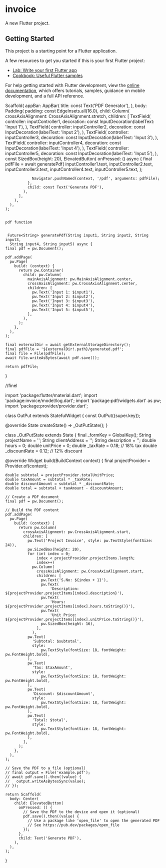 # invoice

A new Flutter project.

## Getting Started

This project is a starting point for a Flutter application.

A few resources to get you started if this is your first Flutter project:

- [Lab: Write your first Flutter app](https://docs.flutter.dev/get-started/codelab)
- [Cookbook: Useful Flutter samples](https://docs.flutter.dev/cookbook)

For help getting started with Flutter development, view the
[online documentation](https://docs.flutter.dev/), which offers tutorials,
samples, guidance on mobile development, and a full API reference.



Scaffold(
      appBar: AppBar(
        title: const Text('PDF Generator'),
      ),
      body: Padding(
        padding: const EdgeInsets.all(16.0),
        child: Column(
          crossAxisAlignment: CrossAxisAlignment.stretch,
          children: <Widget>[
            TextField(
              controller: inputController1,
              decoration: const InputDecoration(labelText: 'Input 1'),
            ),
            TextField(
              controller: inputController2,
              decoration: const InputDecoration(labelText: 'Input 2'),
            ),
            TextField(
              controller: inputController3,
              decoration: const InputDecoration(labelText: 'Input 3'),
            ),
            TextField(
              controller: inputController4,
              decoration: const InputDecoration(labelText: 'Input 4'),
            ),
            TextField(
              controller: inputController5,
              decoration: const InputDecoration(labelText: 'Input 5'),
            ),
            const SizedBox(height: 20),
            ElevatedButton(
              onPressed: () async {
                final pdfFile = await generatePdf(
                  inputController1.text,
                  inputController2.text,
                  inputController3.text,
                  inputController4.text,
                  inputController5.text,
                );

                Navigator.pushNamed(context, '/pdf', arguments: pdfFile);
              },
              child: const Text('Generate PDF'),
            ),
          ],
        ),
      ),
    );


    pdf function


     Future<String> generatePdf(String input1, String input2, String input3,
      String input4, String input5) async {
    final pdf = pw.Document();

    pdf.addPage(
      pw.Page(
        build: (context) {
          return pw.Container(
            child: pw.Column(
              mainAxisAlignment: pw.MainAxisAlignment.center,
              crossAxisAlignment: pw.CrossAxisAlignment.center,
              children: [
                pw.Text('Input 1: $input1'),
                pw.Text('Input 2: $input2'),
                pw.Text('Input 3: $input3'),
                pw.Text('Input 4: $input4'),
                pw.Text('Input 5: $input5'),
              ],
            ),
          );
        },
      ),
    );

    final externalDir = await getExternalStorageDirectory();
    final pdfFile = '${externalDir!.path}/generated.pdf';
    final file = File(pdfFile);
    await file.writeAsBytes(await pdf.save());

    return pdfFile;
  }



  //finel

  import 'package:flutter/material.dart';
import 'package:invoice/model/log.dart';
import 'package:pdf/widgets.dart' as pw;
import 'package:provider/provider.dart';

class OutPut extends StatefulWidget {
  const OutPut({super.key});

  @override
  State<OutPut> createState() => _OutPutState();
}

class _OutPutState extends State<OutPut> {
  final _formKey = GlobalKey<FormState>();
  String projectName = '';
  String clientAddress = '';
  String description = '';
  double hours = 0;
  double unitPrice = 0;
  double _taxRate = 0.18; // 18% tax
  double _discountRate = 0.12; // 12% discount

  @override
  Widget build(BuildContext context) {
    final projectProvider = Provider.of<ProjectProvider>(context);

    double subtotal = projectProvider.totalUnitPrice;
    double taxAmount = subtotal * _taxRate;
    double discountAmount = subtotal * _discountRate;
    double total = subtotal + taxAmount - discountAmount;

    // Create a PDF document
    final pdf = pw.Document();

    // Build the PDF content
    pdf.addPage(
      pw.Page(
        build: (context) {
          return pw.Column(
            crossAxisAlignment: pw.CrossAxisAlignment.start,
            children: [
              pw.Text('Project Invoice', style: pw.TextStyle(fontSize: 24)),
              pw.SizedBox(height: 20),
              for (int index = 0;
                  index < projectProvider.projectItems.length;
                  index++)
                pw.Column(
                  crossAxisAlignment: pw.CrossAxisAlignment.start,
                  children: [
                    pw.Text('S.No: ${index + 1}'),
                    pw.Text(
                        'Description: ${projectProvider.projectItems[index].description}'),
                    pw.Text(
                        'Hours: ${projectProvider.projectItems[index].hours.toString()}'),
                    pw.Text(
                        'Unit Price: ${projectProvider.projectItems[index].unitPrice.toString()}'),
                    pw.SizedBox(height: 16),
                  ],
                ),
              pw.Text(
                'Subtotal: $subtotal',
                style:
                    pw.TextStyle(fontSize: 18, fontWeight: pw.FontWeight.bold),
              ),
              pw.Text(
                'Tax: $taxAmount',
                style:
                    pw.TextStyle(fontSize: 18, fontWeight: pw.FontWeight.bold),
              ),
              pw.Text(
                'Discount: $discountAmount',
                style:
                    pw.TextStyle(fontSize: 18, fontWeight: pw.FontWeight.bold),
              ),
              pw.Text(
                'Total: $total',
                style:
                    pw.TextStyle(fontSize: 18, fontWeight: pw.FontWeight.bold),
              ),
            ],
          );
        },
      ),
    );

    // Save the PDF to a file (optional)
    // final output = File('example.pdf');
    // await pdf.save().then((value) {
    //   output.writeAsBytesSync(value);
    // });

    return Scaffold(
      body: Center(
        child: ElevatedButton(
          onPressed: () {
            // Save the PDF to the device and open it (optional)
            pdf.save().then((value) {
              // Use a package like 'open_file' to open the generated PDF
              // See https://pub.dev/packages/open_file
            });
          },
          child: Text('Generate PDF'),
        ),
      ),
    );
  }